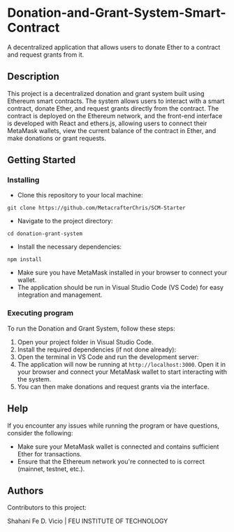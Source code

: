 # Donation-and-Grant-System-Smart-Contract

A decentralized application that allows users to donate Ether to a contract and request grants from it.

## Description

This project is a decentralized donation and grant system built using Ethereum smart contracts. The system allows users to interact with a smart contract, donate Ether, and request grants directly from the contract. The contract is deployed on the Ethereum network, and the front-end interface is developed with React and ethers.js, allowing users to connect their MetaMask wallets, view the current balance of the contract in Ether, and make donations or grant requests.

## Getting Started

### Installing

* Clone this repository to your local machine:

```
git clone https://github.com/MetacrafterChris/SCM-Starter
```
* Navigate to the project directory:
```
cd donation-grant-system
```
* Install the necessary dependencies:
```
npm install
```
* Make sure you have MetaMask installed in your browser to connect your wallet.
* The application should be run in Visual Studio Code (VS Code) for easy integration and management. 

### Executing program

To run the Donation and Grant System, follow these steps:

1. Open your project folder in Visual Studio Code.
2. Install the required dependencies (if not done already):
3. Open the terminal in VS Code and run the development server:
4. The application will now be running at `http://localhost:3000`. Open it in your browser and connect your MetaMask wallet to start interacting with the system.
5. You can then make donations and request grants via the interface.

## Help

If you encounter any issues while running the program or have questions, consider the following:

- Make sure your MetaMask wallet is connected and contains sufficient Ether for transactions.
- Ensure that the Ethereum network you're connected to is correct (mainnet, testnet, etc.).

## Authors

Contributors to this project:

Shahani Fe D. Vicio 
| FEU INSTITUTE OF TECHNOLOGY
